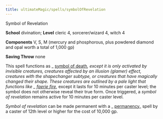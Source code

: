 ```yaml
---
title: ultimateMagic/spells/symbolOfRevelation
---
```

Symbol of Revelation

**School** divination; **Level** cleric 4, sorcerer/wizard 4, witch 4

**Components** V, S, M (mercury and phosphorous, plus powdered diamond and opal worth a total of 1,000 gp)

**Saving Throw** none

This spell functions as _ [symbol of death](spells/symbolOfDeath#_symbol-of-death)_, except it is only activated by invisible creatures, creatures affected by an illusion (glamer) effect, creatures with the shapechanger subtype, or creatures that have magically changed their shape. These creatures are outlined by a pale light that functions like _ [faerie fire](spells/faerieFire#_faerie-fire)_, except it lasts for 10 minutes per caster level; the symbol does not otherwise reveal their true form. Once triggered, a _symbol of revelation_ remains active for 10 minutes per caster level.

_Symbol of revelation_ can be made permanent with a _ [permanency](spells/permanency#_permanency)_ spell by a caster of 12th level or higher for the cost of 10,000 gp.

